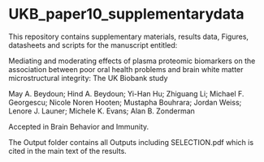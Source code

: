 # UKB_paper10_supplementarydata

This repository contains supplementary materials, results data, Figures, datasheets and scripts for the manuscript entitled:

Mediating and moderating effects of plasma proteomic biomarkers on the association between poor oral health problems and brain white matter microstructural integrity: The UK Biobank study

May A. Beydoun; Hind A. Beydoun; Yi-Han Hu; Zhiguang Li; Michael F. Georgescu; Nicole Noren Hooten; Mustapha Bouhrara; Jordan Weiss; Lenore J. Launer; Michele K. Evans; Alan B. Zonderman

Accepted in Brain Behavior and Immunity. 

The Output folder contains all Outputs including SELECTION.pdf which is cited in the main text of the results. 




